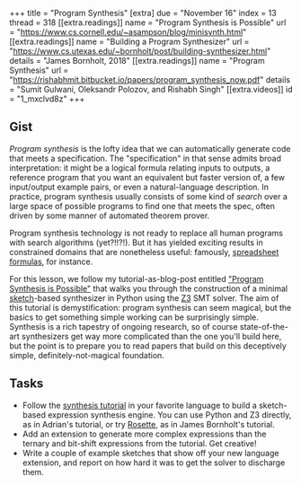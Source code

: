 +++
title = "Program Synthesis"
[extra]
due = "November 16"
index = 13
thread = 318
[[extra.readings]]
name = "Program Synthesis is Possible"
url = "https://www.cs.cornell.edu/~asampson/blog/minisynth.html"
[[extra.readings]]
name = "Building a Program Synthesizer"
url = "https://www.cs.utexas.edu/~bornholt/post/building-synthesizer.html"
details = "James Bornholt, 2018"
[[extra.readings]]
name = "Program Synthesis"
url = "https://rishabhmit.bitbucket.io/papers/program_synthesis_now.pdf"
details = "Sumit Gulwani, Oleksandr Polozov, and Rishabh Singh"
[[extra.videos]]
id = "1_mxclvd8z"
+++
## Gist

*Program synthesis* is the lofty idea that we can automatically generate code that meets a specification.
The "specification" in that sense admits broad interpretation:
it might be a logical formula relating inputs to outputs, a reference program that you want an equivalent but faster version of, a few input/output example pairs, or even a natural-language description.
In practice, program synthesis usually consists of some kind of *search* over a large space of possible programs to find one that meets the spec,
often driven by some manner of automated theorem prover.

Program synthesis technology is not ready to replace all human programs with search algorithms (yet?!!?!).
But it has yielded exciting results in constrained domains that are nonetheless useful:
famously, [spreadsheet formulas][flashfill], for instance.

For this lesson, we follow my tutorial-as-blog-post entitled ["Program Synthesis is Possible"][psip] that walks you through the construction of a minimal [sketch][]-based synthesizer in Python using the [Z3][] SMT solver.
The aim of this tutorial is demystification: program synthesis can seem magical, but the basics to get something simple working can be surprisingly simple.
Synthesis is a rich tapestry of ongoing research, so of course state-of-the-art synthesizers get way more complicated than the one you'll build here, but the point is to prepare you to read papers that build on this deceptively simple, definitely-not-magical foundation.

## Tasks

- Follow the [synthesis tutorial][psip] in your favorite language to build a sketch-based expression synthesis engine. You can use Python and Z3 directly, as in Adrian's tutorial, or try [Rosette][], as in James Bornholt's tutorial.
- Add an extension to generate more complex expressions than the ternary and bit-shift expressions from the tutorial. Get creative!
- Write a couple of example sketches that show off your new language extension, and report on how hard it was to get the solver to discharge them.

[rosette]: http://emina.github.io/rosette/
[flashfill]: https://support.microsoft.com/en-us/office/using-flash-fill-in-excel-3f9bcf1e-db93-4890-94a0-1578341f73f7
[psip]: https://www.cs.cornell.edu/~asampson/blog/minisynth.html
[sketch]: https://people.csail.mit.edu/asolar/manual.pdf
[z3]: https://github.com/Z3Prover/z3
